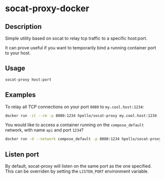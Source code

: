 # socat-proxy-docker

## Description

Simple utility based on socat to relay tcp traffic to a specific host:port.

It can prove useful if you want to temporarily bind a running container port to your host.

## Usage

```bash
socat-proxy host:port
```

## Examples

To relay all TCP connections on your port `8080` to `my.cool.host:1234`:

```bash
docker run -it --rm -p 8080:1234 hpello/socat-proxy my.cool.host:1234
```

You would like to access a container running on the `compose_default` network, with name `api` and port `1234`?

```bash
docker run -d --network compose_default -p 8080:1234 hpello/socat-proxy api:1234
```

## Listen port

By default, socat-proxy will listen on the same port as the one specified.
This can be overriden by setting the `LISTEN_PORT` environment variable.
